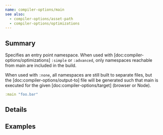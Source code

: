 ```yaml
---
name: compiler-options/main
see also:
  - compiler-options/asset-path
  - compiler-options/optimizations
---
```


## Summary

Specifies an entry point namespace. When used with [doc:compiler-options/optimizations]
`:simple` or `:advanced`, only namespaces reachable from main are included in the
build.

When used with `:none`, all namespaces are still built to separate files, but the
[doc:compiler-options/output-to] file will be generated such that main is executed
for the given [doc:compiler-options/target] (browser or Node).

```clj
:main "foo.bar"
```

## Details

## Examples
